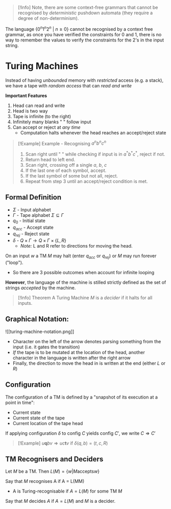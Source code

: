 

>[!Info]
>Note, there are some context-free grammars that cannot be recognised by *deterministic* pushdown automata (they require a degree of non-determinism).


The language $\{0^n1^n2^n \ | \ n \geq 0 \}$ cannot be recognised by a context free grammar, as once you have verified the constraints for $0$ and $1$, there is no way to remember the values to verify the constraints for the $2$'s in the input string.

# Turing Machines

Instead of having *unbounded* memory with *restricted* access (e.g. a stack), we have a tape with *random access* that can *read and write*

**Important Features**
1. Head can read and write
2. Head is two way
3. Tape is infinite (to the right)
4. Infinitely many blanks " " follow input
5. Can accept or reject at *any time*
	- Computation halts whenever the head reaches an accept/reject state


>[!Example] Example - Recognising $a^nb^nc^n$
>
>1. Scan right until " " while checking if input is in $a^*b^*c^*$, reject if not.
>2. Return head to left end.
>3. Scan right, crossing off a single $a$, $b$, $c$
>4. If the last one of each symbol, accept.
>5. If the last symbol of some but not all, reject.
>6. Repeat from step 3 until an accept/reject condition is met.
>

## Formal Definition
- $\Sigma$ - Input alphabet
- $\Gamma$ - Tape alphabet $\Sigma \subseteq \Gamma$
- $q_0$ - Initial state
- $q_{acc}$ - Accept state
- $q_{rej}$ - Reject state
- $\delta$ - $Q \times \Gamma \to Q \times \Gamma \times \{L,R\}$
	- *Note:* L and R refer to directions for moving the head.

On an input $w$ a TM $M$ may halt (enter $q_{acc}$ or $q_{rej}$) or $M$ may run forever ("loop").
- So there are 3 possible outcomes when account for infinite looping

**However**, the language of the machine is stilled strictly defined as the set of strings *accepted* by the machine.

>[!Info] Theorem
>A Turing Machine $M$ is a *decider* if it halts for all inputs.

## Graphical Notation:

![[turing-machine-notation.png]]
- Character on the left of the arrow denotes parsing something from the input (i.e. it gates the transition)
- *If* the tape is to be mutated at the location of the head, another character in the language is written after the right arrow
- Finally, the direction to move the head in is written at the end (either $L$ or $R$)


## Configuration

The configuration of a TM is defined by a "snapshot of its execution at a point in time":
- Current state
- Current state of the tape
- Current location of the tape head


If applying configuration $\delta$ to config $C$ yields config $C'$, we write $C \Rightarrow C'$

>[!Example]
>$u\textbf{q}bv \Rightarrow uc\textbf{t}v$ if $\delta(q,b) = (t,c,R)$


## TM Recognisers and Deciders

Let $M$ be a TM. Then $L(M) = \{w | M \text{accepts} w\}$

Say that $M$ recognises A if A = L(MM)
- A is Turing-recognisable if $A = L(M)$ for some TM $M$

Say that $M$ decides $A$ if $A=L(M)$ and $M$ is a decider.


